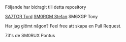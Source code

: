 Följande har bidragit till detta repository

[SA7TOR Tord](https://github.com/SA7TOR)
[SM0RGM Stefan](https://github.com/sm0rgm)
SM6XGP Tony

Har jag glömt någon? Feel free att skapa en Pull Request.

73's de SM0RUX Pontus
